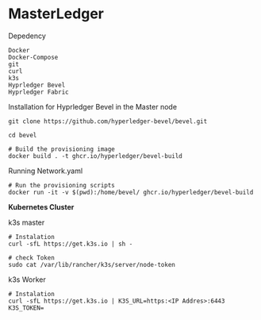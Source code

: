# MasterLedger

Depedency
```
Docker
Docker-Compose
git
curl
k3s
Hyprledger Bevel
Hyprledger Fabric
```

Installation for Hyprledger Bevel in the Master node

```
git clone https://github.com/hyperledger-bevel/bevel.git

cd bevel

# Build the provisioning image
docker build . -t ghcr.io/hyperledger/bevel-build
```

Running Network.yaml
```
# Run the provisioning scripts
docker run -it -v $(pwd):/home/bevel/ ghcr.io/hyperledger/bevel-build
```

**Kubernetes Cluster**

k3s master
```
# Instalation 
curl -sfL https://get.k3s.io | sh -

# check Token
sudo cat /var/lib/rancher/k3s/server/node-token

```
k3s Worker
```
# Instalation
curl -sfL https://get.k3s.io | K3S_URL=https:<IP Addres>:6443 K3S_TOKEN=
